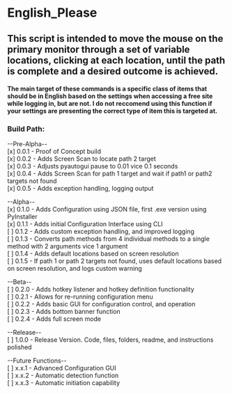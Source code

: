 # English_Please  

## This script is intended to move the mouse on the primary monitor through a set of variable locations, clicking at each location, until the path is complete and a desired outcome is achieved.  
#### The main target of these commands is a specific class of items that should be in English based on the settings when accessing a free site while logging in, but are not. I do not reccomend using this function if your settings are presenting the correct type of item this is targeted at.

### Build Path:  
  
--Pre-Alpha--  
[x] 0.0.1 - Proof of Concept build  
[x] 0.0.2 - Adds Screen Scan to locate path 2 target  
[x] 0.0.3 - Adjusts pyautogui pause to 0.01 vice 0.1 seconds  
[x] 0.0.4 - Adds Screen Scan for path 1 target and wait if path1 or path2 targets not found  
[x] 0.0.5 - Adds exception handling, logging output  
  
--Alpha--  
[x] 0.1.0 - Adds Configuration using JSON file, first .exe version using PyInstaller  
[x] 0.1.1 - Adds initial Configuration Interface using CLI  
[ ] 0.1.2 - Adds custom exception handling, and improved logging  
[ ] 0.1.3 - Converts path methods from 4 individual methods to a single method with 2 arguments vice 1 argument  
[ ] 0.1.4 - Adds default locations based on screen resolution  
[ ] 0.1.5 - If path 1 or path 2 targets not found, uses default locations based on screen resolution, and logs custom warning  

--Beta--  
[ ] 0.2.0 - Adds hotkey listener and hotkey definition functionality  
[ ] 0.2.1 - Allows for re-running configuration menu  
[ ] 0.2.2 - Adds basic GUI for configuration control, and operation  
[ ] 0.2.3 - Adds bottom banner function  
[ ] 0.2.4 - Adds full screen mode  

--Release--  
[ ] 1.0.0 - Release Version. Code, files, folders, readme, and instructions polished  

--Future Functions--  
[ ] x.x.1 - Advanced Configuration GUI  
[ ] x.x.2 - Automatic detection function  
[ ] x.x.3 - Automatic initiation capability  

